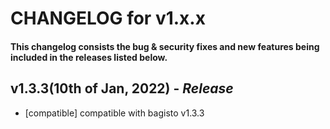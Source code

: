 # CHANGELOG for v1.x.x

#### This changelog consists the bug & security fixes and new features being included in the releases listed below.

## **v1.3.3(10th of Jan, 2022)** - *Release*

* [compatible] compatible with bagisto v1.3.3
